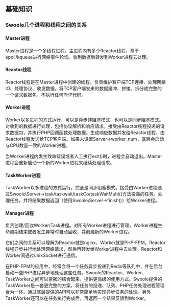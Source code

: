 ## 基础知识

### Swoole几个进程和线程之间的关系

#### Master进程

Master进程是一个多线程进程。主进程内有多个Reactor线程，基于epoll/kqueue进行网络事件轮询。收到数据后转发到Worker进程去处理。

#### Reactor线程

Reactor线程是在Master进程中创建的线程。负责维护客户端TCP连接、处理网络IO、处理协议、收发数据。将TCP客户端发来的数据缓冲、拼接、拆分成完整的一个请求数据包。不执行任何PHP代码。

#### Worker进程

Worker以多进程的方式运行，可以是异步非阻塞模式，也可以是同步阻塞模式。对收到的数据进行处理，包括协议解析和响应请求。接受由Reactor线程投递的请求数据包，并执行PHP回调函数处理数据。生成响应数据并发给Reactor线程，由Reactor线程发送给TCP客户端。如果未设置Server->worker_num，底层会启动与CPU数量一致的Worker进程。

当Worker进程内发生致命错误或者人工执行exit()时，进程会自动退出。Master进程会重新启动一个新的Worker进程来继续处理请求。

#### TaskWorker进程

TaskWorker以多进程的方式运行，完全是同步阻塞模式。接受由Worker进程通过Swoole\Server->task/taskwait/taskCo/taskWaitMulti()方法投递的任务。处理任务，并将结果数据返回（使用Swoole\Server->finish()）给Worker进程。

#### Manager进程

负责创建/回收Worker/Task进程。对所有Worker进程进行管理，Worker进程生命周期结束或者发生异常时自动回收，并创建新的Worker进程。

它们之间的关系可以理解为Reactor就是nginx，Worker就是PHP-FPM。Reactor线程异步并行地处理网络请求，然后再转发给Worker进程中去处理。Reactor和Worker间通过unixSocket进行通信。

在PHP-FPM的应用中，经常会将一个任务异步投递到Redis等队列中，并在后台启动一些PHP进程异步地处理这些任务。Swoole的Reactor、Worker、TaskWorker之间可以紧密的结合起来，提供更高级的使用方式。Swoole提供的TaskWorker是一套更完整的方案，将任务的投递、队列、PHP任务处理进程管理合为一体。通过底层提供的API可以非常简单地实现异步任务的处理。另外TaskWorker还可以在任务执行完成后，再返回一个结果反馈到Worker。

